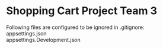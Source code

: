 # Shopping Cart Project Team 3
Following files are configured to be ignored in .gitignore: <br />
appsettings.json <br />
appsettings.Development.json <br />
